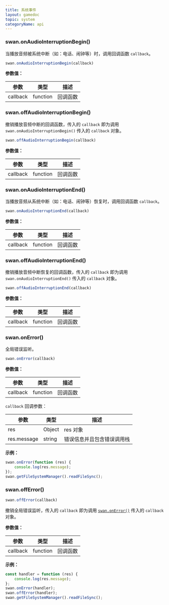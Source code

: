 ```yaml
---
title: 系统事件
layout: gamedoc
topic: system
categoryName: api
---
```



### swan.onAudioInterruptionBegin()

当播放音频被系统中断（如：电话、闹钟等）时，调用回调函数 `callback`。

```js
swan.onAudioInterruptionBegin(callback)
```

**参数值：**

|参数|类型|描述|
|-|-|-|
|callback|function|回调函数|


### swan.offAudioInterruptionBegin()

撤销播放音频中断的回调函数，传入的 `callback` 即为调用 `swan.onAudioInterruptionBegin()` 传入的 `callback` 对象。

```js
swan.offAudioInterruptionBegin(callback)
```

**参数值：**

|参数|类型|描述|
|-|-|-|
|callback|function|回调函数|


### swan.onAudioInterruptionEnd()

当播放音频从系统中断（如：电话、闹钟等）恢复时，调用回调函数 `callback`。

```js
swan.onAudioInterruptionEnd(callback)
```

**参数值：**

|参数|类型|描述|
|-|-|-|
|callback|function|回调函数|


### swan.offAudioInterruptionEnd()

撤销播放音频中断恢复的回调函数，传入的 `callback` 即为调用 `swan.onAudioInterruptionEnd()` 传入的 `callback` 对象。

```js
swan.offAudioInterruptionEnd(callback)
```

**参数值：**

|参数|类型|描述|
|-|-|-|
|callback|function|回调函数|



### swan.onError()

全局错误监听。

```js
swan.onError(callback)
```

**参数值：**

|参数|类型|描述|
|-|-|-|
|callback|function|回调函数|

`callback` 回调参数：

|参数|类型|描述|
|-|-|-|
|res|Object|res 对象|
|res.message|string|错误信息并且包含错误调用栈|

**示例：**

```js
swan.onError(function (res) {
    console.log(res.message);
});
swan.getFileSystemManager().readFileSync();
```


### swan.offError()

```js
swan.offError(callback)
```

撤销全局错误监听，传入的 `callback` 即为调用 [`swan.onError()`](#swan-onError) 传入的 `callback` 对象。

**参数值：**

|参数|类型|描述|
|-|-|-|
|callback|function|回调函数|

**示例：**

```js
const handler = function (res) {
    console.log(res.message);
};
swan.onError(handler);
swan.offError(handler);
swan.getFileSystemManager().readFileSync();
```
